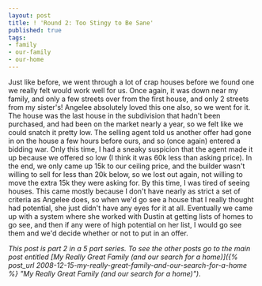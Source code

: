 ```yaml
---
layout: post
title: ! 'Round 2: Too Stingy to Be Sane'
published: true
tags:
- family
- our-family
- our-home
---
```

Just like before, we went through a lot of crap houses before we found one we really felt would work well for us. Once again, it was down near my family, and only a few streets over from the first house, and only 2 streets from my sister's! Angelee absolutely loved this one also, so we went for it. The house was the last house in the subdivision that hadn't been purchased, and had been on the market nearly a year, so we felt like we could snatch it pretty low. The selling agent told us another offer had gone in on the house a few hours before ours, and so (once again) entered a bidding war. Only this time, I had a sneaky suspicion that the agent made it up because we offered so low (I think it was 60k less than asking price). In the end, we only came up 15k to our ceiling price, and the builder wasn't willing to sell for less than 20k below, so we lost out again, not willing to move the extra 15k they were asking for. 
By this time, I was tired of seeing houses. This came mostly because I don't have nearly as strict a set of criteria as Angelee does, so when we'd go see a house that I really thought had potential, she just didn't have any eyes for it at all. Eventually we came up with a system where she worked with Dustin at getting lists of homes to go see, and then if any were of high potential on her list, I would go see them and we'd decide whether or not to put in an offer.

_This post is part 2 in a 5 part series. To see the other posts go to the main post entitled [My Really Great Family (and our search for a home)]({% post_url 2008-12-15-my-really-great-family-and-our-search-for-a-home %} "My Really Great Family (and our search for a home)")_.

